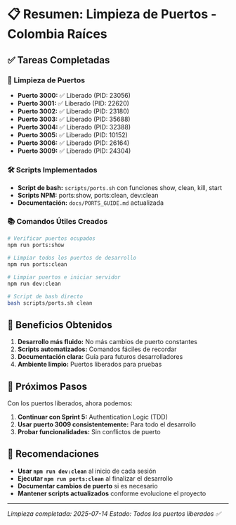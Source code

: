 # 📋 Resumen: Limpieza de Puertos - Colombia Raíces

## ✅ Tareas Completadas

### 🧹 Limpieza de Puertos

- **Puerto 3000:** ✅ Liberado (PID: 23056)
- **Puerto 3001:** ✅ Liberado (PID: 22620)
- **Puerto 3002:** ✅ Liberado (PID: 23180)
- **Puerto 3003:** ✅ Liberado (PID: 35688)
- **Puerto 3004:** ✅ Liberado (PID: 32388)
- **Puerto 3005:** ✅ Liberado (PID: 10152)
- **Puerto 3006:** ✅ Liberado (PID: 26164)
- **Puerto 3009:** ✅ Liberado (PID: 24304)

### 🛠️ Scripts Implementados

- **Script de bash:** `scripts/ports.sh` con funciones show, clean, kill, start
- **Scripts NPM:** ports:show, ports:clean, dev:clean
- **Documentación:** `docs/PORTS_GUIDE.md` actualizada

### 📚 Comandos Útiles Creados

```bash
# Verificar puertos ocupados
npm run ports:show

# Limpiar todos los puertos de desarrollo
npm run ports:clean

# Limpiar puertos e iniciar servidor
npm run dev:clean

# Script de bash directo
bash scripts/ports.sh clean
```

## 🎯 Beneficios Obtenidos

1. **Desarrollo más fluido:** No más cambios de puerto constantes
2. **Scripts automatizados:** Comandos fáciles de recordar
3. **Documentación clara:** Guía para futuros desarrolladores
4. **Ambiente limpio:** Puertos liberados para pruebas

## 🚀 Próximos Pasos

Con los puertos liberados, ahora podemos:

1. **Continuar con Sprint 5:** Authentication Logic (TDD)
2. **Usar puerto 3009 consistentemente:** Para todo el desarrollo
3. **Probar funcionalidades:** Sin conflictos de puerto

## 📝 Recomendaciones

- **Usar `npm run dev:clean`** al inicio de cada sesión
- **Ejecutar `npm run ports:clean`** al finalizar el desarrollo
- **Documentar cambios de puerto** si es necesario
- **Mantener scripts actualizados** conforme evolucione el proyecto

---

_Limpieza completada: 2025-07-14_
_Estado: Todos los puertos liberados ✅_
